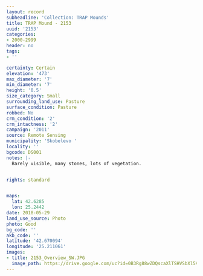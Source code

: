 ```yaml
---
layout: record
subheadline: 'Collection: TRAP Mounds'
title: TRAP Mound - 2153
uuid: '2153'
categories:
- 2000-2999
header: no
tags:
- ''

certainty: Certain
elevation: '473'
max_diameter: '7'
min_diameter: '7'
height: '0.5'
size_category: Small
surrounding_land_use: Pasture
surface_condition: Pasture
robbed: No
crm_condition: '2'
crm_intactness: '2'
campaign: '2011'
source: Remote Sensing
municipality: 'Skobelevo '
locality: ''
bgcode: DS001
notes: |-
  Barely visible, many stones, lots of vegetation.


rights: standard


maps:
  lat: 42.6285
  lon: 25.2442
date: 2018-05-29
land_use_source: Photo
photo: Good
bg_code: ''
akb_code: ''
latitude: '42.670094'
longitude: '25.211061'
images:
- title: 2153_Overview_SW.JPG
  image_path: https://drive.google.com/uc?id=0B3Rg88wZDQscaXlTSHVSbXl5VTg
---
```

